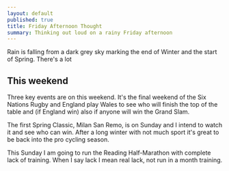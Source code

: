 ```yaml
---
layout: default
published: true
title: Friday Afternoon Thought
summary: Thinking out loud on a rainy Friday afternoon
---
```


Rain is falling from a dark grey sky marking the end of Winter and the start of Spring. There's a lot

## This weekend
Three key events are on this weekend. It's the final weekend of the Six Nations Rugby and England play Wales to see who will finish the top of the table and (if England win) also if anyone will win the Grand Slam.

The first Spring Classic, Milan San Remo, is on Sunday and I intend to watch it and see who can win. After a long winter with not much sport it's great to be back into the pro cycling season.

This Sunday I am going to run the Reading Half-Marathon with complete lack of training. When I say lack I mean real lack, not run in a month training.

